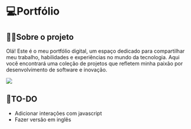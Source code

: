# 💻Portfólio

## 👋🏼Sobre o projeto
 Olá! Este é o meu portfólio digital, um espaço dedicado para compartilhar meu trabalho, habilidades e experiências no mundo da tecnologia.
 Aqui você encontrará uma coleção de projetos que refletem minha paixão por desenvolvimento de software e inovação.
 
<img src="https://i.imgur.com/wrHSRm4.png">

## 🔧TO-DO
- Adicionar interações com javascript
- Fazer versão em inglês
